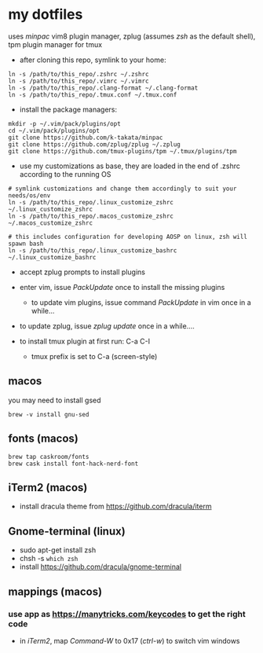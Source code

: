 # my dotfiles
uses _minpac_ vim8 plugin manager, zplug (assumes _zsh_ as the default shell), tpm plugin manager for tmux

* after cloning this repo, symlink to your home:
~~~
ln -s /path/to/this_repo/.zshrc ~/.zshrc
ln -s /path/to/this_repo/.vimrc ~/.vimrc 
ln -s /path/to/this_repo/.clang-format ~/.clang-format
ln -s /path/to/this_repo/.tmux.conf ~/.tmux.conf
~~~

* install the package managers:
~~~
mkdir -p ~/.vim/pack/plugins/opt
cd ~/.vim/pack/plugins/opt
git clone https://github.com/k-takata/minpac
git clone https://github.com/zplug/zplug ~/.zplug
git clone https://github.com/tmux-plugins/tpm ~/.tmux/plugins/tpm
~~~

* use my customizations as base, they are loaded in the end of .zshrc according to the running OS
~~~
# symlink customizations and change them accordingly to suit your needs/os/env
ln -s /path/to/this_repo/.linux_customize_zshrc ~/.linux_customize_zshrc
ln -s /path/to/this_repo/.macos_customize_zshrc ~/.macos_customize_zshrc

# this includes configuration for developing AOSP on linux, zsh will spawn bash
ln -s /path/to/this_repo/.linux_customize_bashrc ~/.linux_customize_bashrc 
~~~

* accept zplug prompts to install plugins

* enter vim, issue _PackUpdate_ once to install the missing plugins

	* to update vim plugins, issue command _PackUpdate_ in vim once in a while...

* to update zplug, issue _zplug update_ once in a while....

* to install tmux plugin at first run: C-a C-I
	* tmux prefix is set to C-a (screen-style)

## macos
you may need to install gsed
~~~
brew -v install gnu-sed
~~~

## fonts (macos)
~~~
brew tap caskroom/fonts
brew cask install font-hack-nerd-font
~~~

## iTerm2 (macos)
* install dracula theme from https://github.com/dracula/iterm

## Gnome-terminal (linux)
* sudo apt-get install zsh
* chsh -s `which zsh`
* install https://github.com/dracula/gnome-terminal
 
## mappings (macos)
### use app as https://manytricks.com/keycodes to get the right code
* in _iTerm2_, map _Command-W_ to 0x17 (_ctrl-w_) to switch vim windows


